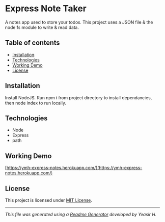 
# Express Note Taker
A notes app used to store your todos. This project uses a JSON file & the node fs module to write & read data.
## Table of contents
* [Installation](#Installation)
* [Technologies](#Technologies)
* [Working Demo](#Technologies)
* [License](#License)
## Installation
Install NodeJS. 
Run npm i from project directory to install dependancies, then node index to run locally.
## Technologies
* Node
* Express
* path
## Working Demo
[https://ymh-express-notes.herokuapp.com/](https://ymh-express-notes.herokuapp.com/)
## License
This project is licensed under [MIT License](https://choosealicense.com/licenses/).
***

_This file was generated using a [Readme Generator](https://github.com/yeasir01/readme-generator) developed by Yeasir H._
